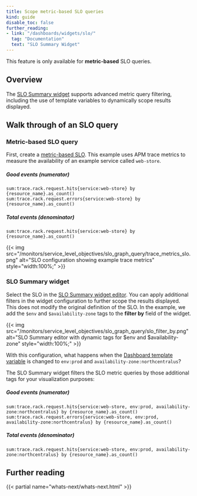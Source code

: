 ```yaml
---
title: Scope metric-based SLO queries
kind: guide
disable_toc: false
further_reading:
- link: "/dashboards/widgets/slo/"
  tag: "Documentation"
  text: "SLO Summary Widget"
---
```


<div class="alert alert-info">This feature is only available for <strong>metric-based</strong> SLO queries.</div>

## Overview

The [SLO Summary widget][1] supports advanced metric query filtering, including the use of template variables to dynamically scope results displayed. 

## Walk through of an SLO query

### Metric-based SLO query
First, create a [metric-based SLO][2]. This example uses APM trace metrics to measure the availability of an example service called `web-store`.

##### Good events (numerator)
`sum:trace.rack.request.hits{service:web-store} by {resource_name}.as_count()` <br>
`sum:trace.rack.request.errors{service:web-store} by {resource_name}.as_count()`

##### Total events (denominator)
`sum:trace.rack.request.hits{service:web-store} by {resource_name}.as_count()`

{{< img src="/monitors/service_level_objectives/slo_graph_query/trace_metrics_slo.png" alt="SLO configuration showing example trace metrics" style="width:100%;" >}}

### SLO Summary widget

Select the SLO in the [SLO Summary widget editor][1]. You can apply additional filters in the widget configuration to further scope the results displayed. This does not modify the original definition of the SLO. In the example, we add the `$env` and `$availability-zone` tags to the **filter by** field of the widget. 

{{< img src="/monitors/service_level_objectives/slo_graph_query/slo_filter_by.png" alt="SLO Summary editor with dynamic tags for $env and $availability-zone" style="width:100%;" >}}

With this configuration, what happens when the [Dashboard template variable][3] is changed to `env:prod` and `availability-zone:northcentralus`?

The SLO Summary widget filters the SLO metric queries by those additional tags for your visualization purposes:

##### Good events (numerator)
`sum:trace.rack.request.hits{service:web-store, env:prod, availability-zone:northcentralus} by {resource_name}.as_count()` <br>
`sum:trace.rack.request.errors{service:web-store, env:prod, availability-zone:northcentralus} by {resource_name}.as_count()`

##### Total events (denominator)
`sum:trace.rack.request.hits{service:web-store, env:prod, availability-zone:northcentralus} by {resource_name}.as_count()`

## Further reading

{{< partial name="whats-next/whats-next.html" >}}

[1]: /dashboards/widgets/slo/
[2]: /service_management/service_level_objectives/metric/
[3]: /dashboards/template_variables/
